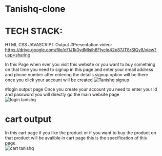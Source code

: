 # Tanishq-clone
# TECH STACK:
HTML
CSS
JAVASCRIPT
Output
#Presentation video:
https://drive.google.com/file/d/1J1k0ydMlsih8FIycle42e87JT8rSlQy8/view?usp=sharing

In this Page when ever you visit this website or you want to buy something on that time you need to signup in this page and enter your email address and phone number 
after entering the details signup option will be there once you click your account will be created 
![Tanishq signup](https://user-images.githubusercontent.com/77868484/196020630-8523f96b-d5fd-437d-a3ed-d038cf9d4091.jpg)

#login output page
Once you create your account you need to enter your id and password you will directly go the main website page  
![login tanishq](https://user-images.githubusercontent.com/77868484/196020792-5130d764-fa31-41dc-9b42-286aaa00ae41.jpg)
# cart output
In this cart page if you like the product or if you want to buy the product on that product will be avalible in cart page this is the specification of this page.  
![cart tanishq](https://user-images.githubusercontent.com/77868484/196020915-eb701d2c-7222-4833-b14c-d03a0bfb1d08.jpg)
